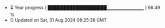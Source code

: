 - ⏳ Year progress { ███████████████████▁▁▁▁▁▁▁▁▁▁▁ } 66.49 %
- ⏰ Updated on Sat, 31 Aug 2024 08:25:38 GMT

